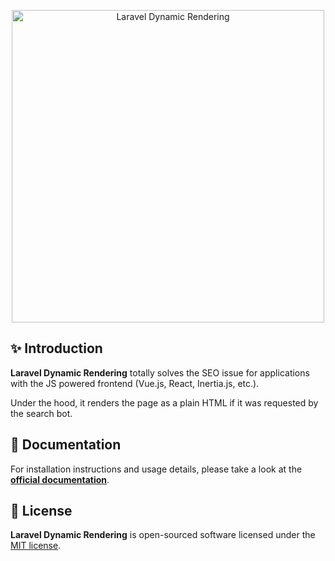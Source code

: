 <p align="center">
  <img src="https://coderello.com/images/packages/laravel-dynamic-rendering.svg" width="500" alt="Laravel Dynamic Rendering" />
</p>

## ✨ Introduction

**Laravel Dynamic Rendering** totally solves the SEO issue for applications with the JS powered frontend (Vue.js, React, Inertia.js, etc.).

Under the hood, it renders the page as a plain HTML if it was requested by the search bot.

## 📖 Documentation

For installation instructions and usage details, please take a look at the **[official documentation](https://coderello.com/docs/laravel-dynamic-rendering)**.

## 📖 License

**Laravel Dynamic Rendering** is open-sourced software licensed under the [MIT license](LICENSE.md).
